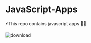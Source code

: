 # JavaScript-Apps
⚡️This repo contains javascript apps 👩‍💻



![download](https://user-images.githubusercontent.com/115020401/212531140-e7b4db1d-ce87-4ba0-8e14-027f800fedbd.png)

